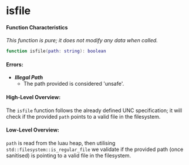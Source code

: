 
# isfile

#### Function Characteristics

_This function is pure; it does not modify any data when called._

```lua
function isfile(path: string): boolean
```

#### Errors:

* _**Illegal Path**_
  * The path provided is considered 'unsafe'.

#### High-Level Overview:

The `isfile` function follows the already defined UNC specification; it will check if the provided `path` points to a valid file in the filesystem.

#### Low-Level Overview:

`path` is read from the luau heap, then utilising `std::filesystem::is_regular_file` we validate if the provided path (once sanitised) is pointing to a valid file in the filesystem.

